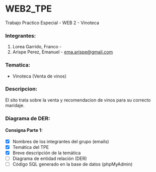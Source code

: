 # WEB2_TPE
Trabajo Practico Especial - WEB 2 - Vinoteca
### Integrantes:
1. Lorea Garrido, Franco - 
2. Arispe Perez, Emanuel - ema.arispe@gmail.com

### Tematica: 
- Vinoteca (Venta de vinos)

### Descripcion:
 El sito trata sobre la venta y recomendacion de vinos para su correcto maridaje. 

 ### Diagrama de DER:




#### Consigna Parte 1:
  - [x] Nombres de los integrantes del grupo (emails)
  - [x] Temática del TPE
  - [x] Breve descripción de la temática
  - [ ] Diagrama de entidad relación (DER)
  - [ ] Código SQL generado en la base de datos (phpMyAdmin)

